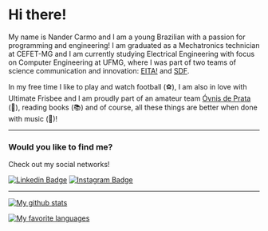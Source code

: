 # Hi there!

My name is Nander Carmo and I am a young Brazilian with a passion for programming and engineering! I am graduated as a Mechatronics technician at CEFET-MG and I am currently studying Electrical Engineering with focus on Computer Engineering at UFMG, where I was part of two teams of science communication and innovation: [EITA!](https://eitaufmg.wixsite.com/eita) and [SDF](http://demonstracoes.fisica.ufmg.br/).

In my free time I like to play and watch football (⚽️), I am also in love with Ultimate Frisbee and I am proudly part of an amateur team [Óvnis de Prata](https://www.instagram.com/ovnisdeprata/) (🥏), reading books (📚) and of course, all these things are better when done with music (🎵)!

---

### Would you like to find me? 

Check out my social networks!

[![Linkedin Badge](https://img.shields.io/badge/LinkedIn-0077B5?style=for-the-badge&logo=linkedin&logoColor=white&link=https://www.linkedin.com/in/nander-carmo-8a165b16a)](https://www.linkedin.com/in/nander-carmo)
[![Instagram Badge](https://img.shields.io/badge/Instagram-E4405F?style=for-the-badge&logo=instagram&logoColor=white&link=https://www.instagram.com/nandercarmo/)](https://www.instagram.com/nandercarmo/)

---

[![My github stats](https://github-readme-stats.vercel.app/api?username=nandercarmo&count_private=true&show_icons=true&theme=radical)](https://github.com/nandercarmo)

[![My favorite languages](https://github-readme-stats.vercel.app/api/top-langs/?username=nandercarmo&count_private=true&show_icons=true&layout=compact&theme=radical)](https://github.com/nandercarmo)
